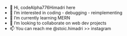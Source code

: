 - 👋 Hi, codeAlpha776Himadri here
- 👀 I’m interested in coding - debugging - reimplementing
- 🌱 I’m currently learning MERN 
- 💞️ I’m looking to collaborate on web dev projects
- 📫 You can reach me @stoic.himadri >> instagram

<!---
codeAlpha776Himadri/codeAlpha776Himadri is a ✨ special ✨ repository because its `README.md` (this file) appears on your GitHub profile.
You can click the Preview link to take a look at your changes.
--->
